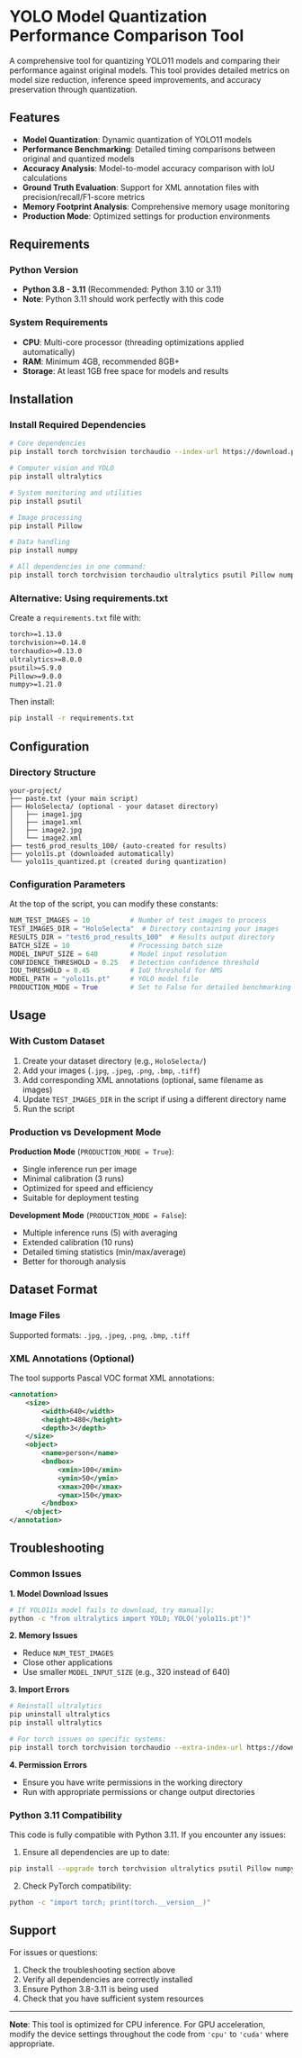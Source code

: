 # YOLO Model Quantization Performance Comparison Tool

A comprehensive tool for quantizing YOLO11 models and comparing their performance against original models. This tool provides detailed metrics on model size reduction, inference speed improvements, and accuracy preservation through quantization.

## Features

- **Model Quantization**: Dynamic quantization of YOLO11 models
- **Performance Benchmarking**: Detailed timing comparisons between original and quantized models
- **Accuracy Analysis**: Model-to-model accuracy comparison with IoU calculations
- **Ground Truth Evaluation**: Support for XML annotation files with precision/recall/F1-score metrics
- **Memory Footprint Analysis**: Comprehensive memory usage monitoring
- **Production Mode**: Optimized settings for production environments

## Requirements

### Python Version
- **Python 3.8 - 3.11** (Recommended: Python 3.10 or 3.11)
- **Note**: Python 3.11 should work perfectly with this code

### System Requirements
- **CPU**: Multi-core processor (threading optimizations applied automatically)
- **RAM**: Minimum 4GB, recommended 8GB+
- **Storage**: At least 1GB free space for models and results

## Installation

### Install Required Dependencies

```bash
# Core dependencies
pip install torch torchvision torchaudio --index-url https://download.pytorch.org/whl/cpu

# Computer vision and YOLO
pip install ultralytics

# System monitoring and utilities
pip install psutil

# Image processing
pip install Pillow

# Data handling
pip install numpy

# All dependencies in one command:
pip install torch torchvision torchaudio ultralytics psutil Pillow numpy
```

### Alternative: Using requirements.txt
Create a `requirements.txt` file with:
```txt
torch>=1.13.0
torchvision>=0.14.0
torchaudio>=0.13.0
ultralytics>=8.0.0
psutil>=5.9.0
Pillow>=9.0.0
numpy>=1.21.0
```

Then install:
```bash
pip install -r requirements.txt
```

## Configuration

### Directory Structure
```
your-project/
├── paste.txt (your main script)
├── HoloSelecta/ (optional - your dataset directory)
│   ├── image1.jpg
│   ├── image1.xml
│   ├── image2.jpg
│   └── image2.xml
├── test6_prod_results_100/ (auto-created for results)
├── yolo11s.pt (downloaded automatically)
└── yolo11s_quantized.pt (created during quantization)
```

### Configuration Parameters
At the top of the script, you can modify these constants:

```python
NUM_TEST_IMAGES = 10          # Number of test images to process
TEST_IMAGES_DIR = "HoloSelecta"  # Directory containing your images
RESULTS_DIR = "test6_prod_results_100"  # Results output directory
BATCH_SIZE = 10               # Processing batch size
MODEL_INPUT_SIZE = 640        # Model input resolution
CONFIDENCE_THRESHOLD = 0.25   # Detection confidence threshold
IOU_THRESHOLD = 0.45          # IoU threshold for NMS
MODEL_PATH = "yolo11s.pt"     # YOLO model file
PRODUCTION_MODE = True        # Set to False for detailed benchmarking
```

## Usage

### With Custom Dataset
1. Create your dataset directory (e.g., `HoloSelecta/`)
2. Add your images (`.jpg`, `.jpeg`, `.png`, `.bmp`, `.tiff`)
3. Add corresponding XML annotations (optional, same filename as images)
4. Update `TEST_IMAGES_DIR` in the script if using a different directory name
5. Run the script

### Production vs Development Mode

**Production Mode** (`PRODUCTION_MODE = True`):
- Single inference run per image
- Minimal calibration (3 runs)
- Optimized for speed and efficiency
- Suitable for deployment testing

**Development Mode** (`PRODUCTION_MODE = False`):
- Multiple inference runs (5) with averaging
- Extended calibration (10 runs)
- Detailed timing statistics (min/max/average)
- Better for thorough analysis

## Dataset Format

### Image Files
Supported formats: `.jpg`, `.jpeg`, `.png`, `.bmp`, `.tiff`

### XML Annotations (Optional)
The tool supports Pascal VOC format XML annotations:

```xml
<annotation>
    <size>
        <width>640</width>
        <height>480</height>
        <depth>3</depth>
    </size>
    <object>
        <name>person</name>
        <bndbox>
            <xmin>100</xmin>
            <ymin>50</ymin>
            <xmax>200</xmax>
            <ymax>150</ymax>
        </bndbox>
    </object>
</annotation>
```


## Troubleshooting

### Common Issues

**1. Model Download Issues**
```bash
# If YOLO11s model fails to download, try manually:
python -c "from ultralytics import YOLO; YOLO('yolo11s.pt')"
```

**2. Memory Issues**
- Reduce `NUM_TEST_IMAGES`
- Close other applications
- Use smaller `MODEL_INPUT_SIZE` (e.g., 320 instead of 640)

**3. Import Errors**
```bash
# Reinstall ultralytics
pip uninstall ultralytics
pip install ultralytics

# For torch issues on specific systems:
pip install torch torchvision torchaudio --extra-index-url https://download.pytorch.org/whl/cpu
```

**4. Permission Errors**
- Ensure you have write permissions in the working directory
- Run with appropriate permissions or change output directories

### Python 3.11 Compatibility
This code is fully compatible with Python 3.11. If you encounter any issues:

1. Ensure all dependencies are up to date:
```bash
pip install --upgrade torch torchvision ultralytics psutil Pillow numpy
```

2. Check PyTorch compatibility:
```bash
python -c "import torch; print(torch.__version__)"
```

## Support

For issues or questions:
1. Check the troubleshooting section above
2. Verify all dependencies are correctly installed
3. Ensure Python 3.8-3.11 is being used
4. Check that you have sufficient system resources

---

**Note**: This tool is optimized for CPU inference. For GPU acceleration, modify the device settings throughout the code from `'cpu'` to `'cuda'` where appropriate.
